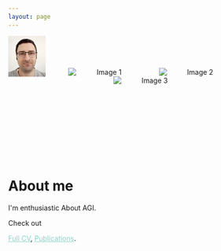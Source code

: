 ```yaml
---
layout: page
---
```


<!--<span style="display:block; margin-top:-30px;">
![My face](my_profile2c.jpg)
</span>-->

<img align="left" src="my_profile2c.jpg" width="15%" height="10%">

<br/><br/><br/>


<p align="center">
  <img src="DENN.gif" title="DENN:" alt="Image 1" style="display: inline-block; width: 30%; margin: 0 15px;">
  <img src="DENN.gif" title="DENN:" alt="Image 2" style="display: inline-block; width: 30%; margin: 0 15px;"><br/>
  <img src="DENN.gif" title="DENN:" alt="Image 3" style="display: inline-block; width: 30%; margin: 0 15px;">
</p>

<br/><br/><br/><br/><br/><br/><br/><br/>



# About me

I'm enthusiastic About AGI. 

Check out
<!--<a style="color:#8dd3c7" href="https://shimon-k.github.io/AGI-Course/">AGI Course</a>,-->
<a style="color:#8dd3c7" href="/cv.html">Full CV</a>,
<a style="color:#8dd3c7" href="/publications.html">Publications</a>.


